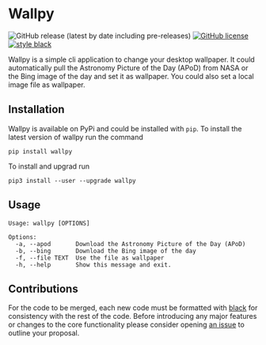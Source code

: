 # Wallpy

![GitHub release (latest by date including pre-releases)](https://img.shields.io/github/v/release/MMartin09/wallpy?include_prereleases&style=for-the-badge)
[![GitHub license](https://img.shields.io/github/license/MMartin09/wallpy?style=for-the-badge)](https://github.com/MMartin09/wallpy/blob/development/LICENSE)
[![style black](https://img.shields.io/badge/Style-Black-black.svg?style=for-the-badge)](https://github.com/ambv/black)

Wallpy is a simple cli application to change your desktop wallpaper. 
It could automatically pull the Astronomy Picture of the Day (APoD) from NASA or the Bing image of the day and set it as wallpaper. 
You could also set a local image file as wallpaper. 

## Installation

Wallpy is available on PyPi and could be installed with `pip`. 
To install the latest version of wallpy run the command

`pip install wallpy`

To install and upgrad run 

`pip3 install --user --upgrade wallpy`

## Usage

```
Usage: wallpy [OPTIONS]

Options:
  -a, --apod       Download the Astronomy Picture of the Day (APoD)
  -b, --bing       Download the Bing image of the day
  -f, --file TEXT  Use the file as wallpaper
  -h, --help       Show this message and exit.
```

## Contributions

For the code to be merged, each new code must be formatted with [black](https://black.readthedocs.io) for consistency with the rest of the code. 
Before introducing any major features or changes to the core functionality please consider opening [an issue](https://github.com/MMartin09/wallpy/issues) to outline your proposal. 
